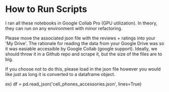 # How to Run Scripts

I ran all these notebooks in Google Collab Pro (GPU utilization). In theory, they can run on any environment with minor refactoring.  

Please move the associated json file with the reviews + ratings into your 'My Drive'. The rationale for reading the data from your Google Drive was so it was easiable accessible by Google Collab (google support). Ideally, we should throw it in a Github repo and scrape it, but the size of the files are to big. 

If you choose not to do this, please load in the json file however you would like just as long it is converted to a dataframe object.

ex) df = pd.read_json('cell_phones_accessories.json', lines=True)
